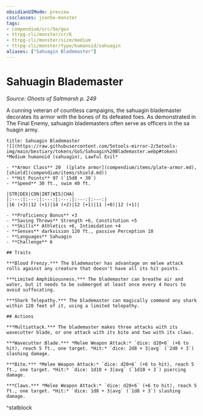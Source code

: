 ```yaml
---
obsidianUIMode: preview
cssclasses: json5e-monster
tags:
- compendium/src/5e/gos
- ttrpg-cli/monster/cr/6
- ttrpg-cli/monster/size/medium
- ttrpg-cli/monster/type/humanoid/sahuagin
aliases: ["Sahuagin Blademaster"]
---
```

# Sahuagin Blademaster
*Source: Ghosts of Saltmarsh p. 249*  

A cunning veteran of countless campaigns, the sahuagin blademaster decorates its armor with the bones of its defeated foes. As demonstrated in The Final Enemy, sahuagin blademasters often serve as officers in the sa huagin army.

```ad-statblock
title: Sahuagin Blademaster
![](https://raw.githubusercontent.com/5etools-mirror-2/5etools-img/main/bestiary/tokens/GoS/Sahuagin%20Blademaster.webp#token)
*Medium humanoid (sahuagin), Lawful Evil*

- **Armor Class** 20  ([plate armor](compendium/items/plate-armor.md), [shield](compendium/items/shield.md))
- **Hit Points** 97 (`15d8 + 30`)
- **Speed** 30 ft., swim 40 ft.

|STR|DEX|CON|INT|WIS|CHA|
|:---:|:---:|:---:|:---:|:---:|:---:|
|16 (+3)|12 (+1)|14 (+2)|12 (+1)|11 (+0)|12 (+1)|

- **Proficiency Bonus** +3
- **Saving Throws** Strength +6, Constitution +5
- **Skills** Athletics +6, Intimidation +4
- **Senses** darkvision 120 ft., passive Perception 10
- **Languages** Sahuagin
- **Challenge** 6

## Traits

***Blood Frenzy.*** The blademaster has advantage on melee attack rolls against any creature that doesn't have all its hit points.

***Limited Amphibiousness.*** The blademaster can breathe air and water, but it needs to be submerged at least once every 4 hours to avoid suffocating.

***Shark Telepathy.*** The blademaster can magically command any shark within 120 feet of it, using a limited telepathy.

## Actions

***Multiattack.*** The blademaster makes three attacks with its wavecutter blade, or one attack with its bite and two with its claws.

***Wavecutter Blade.*** *Melee Weapon Attack:* `dice: d20+6` (+6 to hit), reach 5 ft., one target. *Hit:* `dice: 2d8 + 3|avg` (`2d8 + 3`) slashing damage.

***Bite.*** *Melee Weapon Attack:* `dice: d20+6` (+6 to hit), reach 5 ft., one target. *Hit:* `dice: 1d10 + 3|avg` (`1d10 + 3`) piercing damage.

***Claws.*** *Melee Weapon Attack:* `dice: d20+6` (+6 to hit), reach 5 ft., one target. *Hit:* `dice: 1d8 + 3|avg` (`1d8 + 3`) slashing damage.
```
^statblock